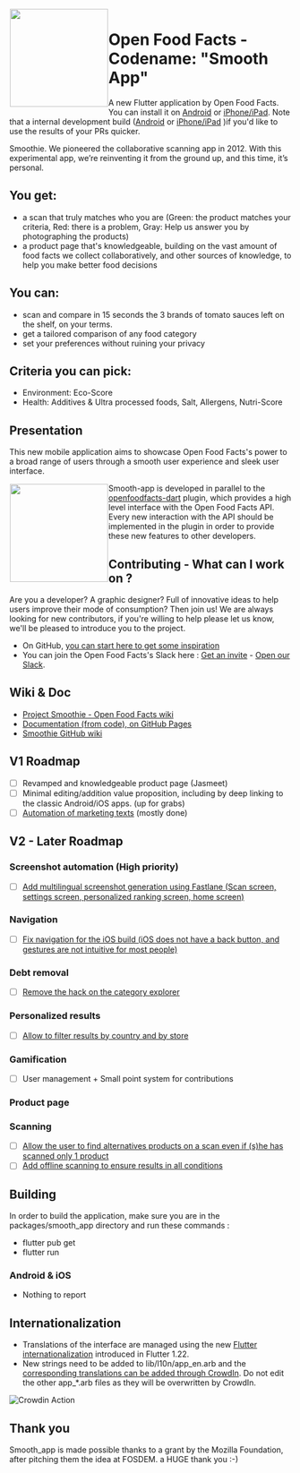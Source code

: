 <img height='175' src="https://static.openfoodfacts.org/images/svg/openfoodfacts-logo-en.svg" align="left" hspace="1" vspace="1">

# Open Food Facts - Codename: "Smooth App"

A new Flutter application by Open Food Facts. You can install it on [Android](https://play.google.com/store/apps/details?id=org.openfoodfacts.app) or [iPhone/iPad](https://apps.apple.com/us/app/smooth-app/id1526747703). Note that a internal development build ([Android](https://play.google.com/apps/internaltest/4700279390303733107) or [iPhone/iPad](https://testflight.apple.com/join/dIhF6Gi4) )if you'd like to use the results of your PRs quicker.

Smoothie. We pioneered the collaborative scanning app in 2012. With this experimental app, we’re reinventing it from the ground up, and this time, it’s personal.

## You get: 
- a scan that truly matches who you are (Green: the product matches your criteria, Red: there is a problem, Gray: Help us answer you by photographing the products)
- a product page that's knowledgeable, building on the vast amount of food facts we collect collaboratively, and other sources of knowledge, to help you make better food decisions
## You can: 
- scan and compare in 15 seconds the 3 brands of tomato sauces left on the shelf, on your terms.
- get a tailored comparison of any food category
- set your preferences without ruining your privacy

## Criteria you can pick: 
- Environment: Eco-Score
- Health: Additives & Ultra processed foods, Salt, Allergens, Nutri-Score

## Presentation

This new mobile application aims to showcase Open Food Facts's power to a broad range of users through a smooth user experience and sleek user interface.

<img height='175' src="https://fr.blog.openfoodfacts.org/images/smoothie2.jpg" align="left" hspace="1" vspace="1">

Smooth-app is developed in parallel to the [openfoodfacts-dart](https://github.com/openfoodfacts/openfoodfacts-dart) plugin, which provides a high level interface with the Open Food Facts API.
Every new interaction with the API should be implemented in the plugin in order to provide these new features to other developers.

## Contributing - What can I work on ?

Are you a developer? A graphic designer? Full of innovative ideas to help users improve their mode of consumption? Then join us!
We are always looking for new contributors, if you're willing to help please let us know, we'll be pleased to introduce you to the project.

- On GitHub, [you can start here to get some inspiration](https://github.com/openfoodfacts/smooth-app/issues/525) 
- You can join the Open Food Facts's Slack here : [Get an invite](https://slack.openfoodfacts.org) - [Open our Slack](https://openfoodfacts.slack.com).

## Wiki & Doc 
- [Project Smoothie - Open Food Facts wiki](https://wiki.openfoodfacts.org/Project_Smoothie)
- [Documentation (from code), on GitHub Pages](https://openfoodfacts.github.io/smooth-app/)
- [Smoothie GitHub wiki](https://github.com/openfoodfacts/smooth-app/wiki)

## V1 Roadmap
- [ ] Revamped and knowledgeable product page (Jasmeet)
- [ ] Minimal editing/addition value proposition, including by deep linking to the classic Android/iOS apps. (up for grabs)
- [ ] [Automation of marketing texts](https://github.com/openfoodfacts/fastlane-descriptions-smoothie) (mostly done)

## V2 - Later Roadmap
### Screenshot automation (High priority)
- [ ] [Add multilingual screenshot generation using Fastlane (Scan screen, settings screen, personalized ranking screen, home screen)](https://github.com/openfoodfacts/smooth-app/issues/217)

### Navigation
- [ ] [Fix navigation for the iOS build (iOS does not have a back button, and gestures are not intuitive for most people)](https://github.com/openfoodfacts/smooth-app/issues/17)

### Debt removal
- [ ] [Remove the hack on the category explorer](https://github.com/openfoodfacts/smooth-app/issues/19)

### Personalized results
- [ ] [Allow to filter results by country and by store](https://github.com/openfoodfacts/smooth-app/issues/99)

### Gamification
- [ ] User management + Small point system for contributions

### Product page

### Scanning
- [ ] [Allow the user to find alternatives products on a scan even if (s)he has scanned only 1 product](https://github.com/openfoodfacts/smooth-app/issues/23)
- [ ] [Add offline scanning to ensure results in all conditions](https://github.com/openfoodfacts/smooth-app/issues/18)

## Building

In order to build the application, make sure you are in the packages/smooth_app directory and run these commands :
 - flutter pub get
 - flutter run
 
### Android & iOS
- Nothing to report

## Internationalization

- Translations of the interface are managed using the new [Flutter internationalization](https://github.com/openfoodfacts/openfoodfacts-hungergames/blob/master/src/i18n/common.json) introduced in Flutter 1.22.
- New strings need to be added to lib/l10n/app_en.arb and the [corresponding translations can be added through CrowdIn](https://translate.openfoodfacts.org/translate/openfoodfacts/1322). Do not edit the other app_*.arb files as they will be overwritten by CrowdIn.

![Crowdin Action](https://github.com/openfoodfacts/smooth-app/workflows/Crowdin%20Action/badge.svg)

## Thank you
Smooth_app is made possible thanks to a grant by the Mozilla Foundation, after pitching them the idea at FOSDEM. a HUGE thank you :-) 
